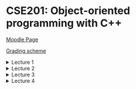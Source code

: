 # CSE201: Object-oriented programming with C++

[Moodle Page](https://moodle.polytechnique.fr/course/view.php?id=14938)

[Grading scheme](https://www.enseignement.polytechnique.fr/informatique/CSE201/td/0/evaluation.html)

<details><summary>Lecture 1</summary>
<p>

[PowerPoint](https://moodle.polytechnique.fr/pluginfile.php/482963/mod_resource/content/12/CSE201%20-%20Object-oriented%20Programming%20in%20C%2B%2B%20-%20Session%201.pdf) 

Course structue: 

* 7 weeks - programming and software engineering
* 6 weeks - collaborative project 

```cpp
   // Your First C++ Program

  #include <iostream>

  int main() {
      std::cout << "Hello World!";
      return 0;
  }
```
   
## References and Pointers

- variables stored in memory, at a given **address**
- they *have* an **address** and *contain* a **value**



- a *reference* is a **supplementary name for a variable**
- syntax: `typeName& referenceName=variableName;`

```cpp
unsigned char i=165; // The variable i is stored at address 17
unsigned char& r=i; // r is just **another name** for i
```

- a *pointer* is a variable that **contains the address of another variable**
- syntax: `typeName* pointerName=&variableName;`

```cpp
unsigned char i=165; // The variable i is stored at address 17
unsigned char* r=&i; // The variable p contains the value 17, p is stored elsewhere
```

- p **points** to the variable i
- \*p **depoints** p

```cpp
unsigned char* p; // The variable p contains the address of i 
unsigned char *p; // The variable *p contains the value at the address p, so i
```

- you can do pointer arithmetics
- `p++;` adds the memory space of the object (moves to next object)


- A variable representing an array **"is" a pointer to the first element of the array**

```cpp
unsigned char i[10]; // i is a pointer to the first element
unsigned char* p=i; // p is equal to i
```
- p moves within the array (moves by memory length of `unsigned char`)

```cpp
*(p+4)=65; // affects 65 to the 5th element of the array
std::cout << i[4] << std:endl; // prints A (char corresponding to 65)
```
- when the program terminates, all allocated memory is cleared

## Tests

- Attention: `==` vs. `=`
```cpp
if(i==2){
    // enter if i is equal to 2
}
if(i=2){
    // i is now 2
    // 2 is converted to True, always enter statement
}
```

- `&&` : and
    - more efficiant than `&`
    - if first is `False`, doesn't test second
- `||` : or
- `=!` : not

</p>
</details>

<details>
<summary>Lecture 2</summary>
<p>

[PowerPoint](https://moodle.polytechnique.fr/mod/resource/view.php?id=304142)

## Loops
```cpp
// print "Hello" 10 times
for(int i=0; i<10;i++){
    std::out << "Hello" << std::endl;
}

// also prints "Hello" 10 times
int i = 0;
for(;;){
    if(i>= 10){break;}
    std::out << "Hello" << std::endl;
    i++;
}
```
- all statements are optional: `for(;;){}` is correct syntax
```cpp
while(condition_statement){
    //do something
}

do {
    //do something before testing condition
} while(condition_statement){
    //do something only if condition is true
}
```

## Functions
- Functions are used to **organize large programs**, and **avoid repetition**
- Structure 
    ```cpp
    returnTypeName functionName(arguments){
        statements
    }
    ```
- receives **zero or more arguments**
- has a **single return type** (may be `void`)
- When a function has to return something, the `return` keyword is used
- A function may **call other functions**, and even **call itself** ("recursive function")
- Two functions with the same name but different arguments **can co-exist**

Examples:
```cpp
double multiplyByTwo(double d){
    // receives one argument, a double called d
    double result = 2*d;
    return result;
    // this function prints nothing, but returns a double
}

double multiplyByTwo(double d){
    // In this case, the unnessecary temporary variable has been removed
    return 2*d;
}
```

- recursive functions bla bla bla

## Argument passing

- Functions may receive arguments **by value** or **by reference**
- When an argument is **passed by value, a copy of it is made**
    ```cpp
    void increment(int a){
        // i is a copy of the passed argument, even if it has the same name
        a++;
    }

    int main(){

        int i = 65;                     // affects 65 to i
        increment(i)                    // pass i by value to increment 
        std::cout << i << std:.endl;    // still prints 65

        return 0
    }
    ```
- When an argument is **passed by reference, it may be accessed by the function**
    ```cpp
    void increment(int& r){
        // r is a reference to the passed argument (not the &)
        r++;
    }

    int main(){

        int i = 65;                     // affects 65 to i
        increment(i)                    // pass i by reference to increment 
        std::cout << i << std:.endl;    // prints 66

        return 0
    }
    ```

## The stack

- second type of memory segment associated to an executable
- The stack is used for temporary memory storage:
    - variables declared in the function
    - arguments passed by value to functions
```cpp
int addToInteger(int& i, int increment) {

    int result=i+increment;
    return result;
}

int main() {

    int i= 65;                      // affects 65 to i
    i = addToInteger(i,2);          // add 2 to i
    std::cout << i << std::endl;    // prints 67

    return 0;
}
```
- How many variables stored in the stack? **3**
    - 2 declared in functions: `i` and `result`
    - 1 passed by value: `2`passed as an increment
</details>

<details>
<summary>Lecture 3</summary>
<p>

[PowerPoint](https://moodle.polytechnique.fr/mod/resource/view.php?id=304145)

## The heap

- third type of memory segment associated to an executable
- The heap is used to allocate memory that persists between functions
- in C++, the operator `new` is used to allocate on the heap
- in C++, the operator `delete` is used to de-allocate from the heap

```cpp
int main(){
    int* i = new int;     // i points to an int in the heap
    *i=65;                // affects 65 zo *i

    char* a=new char[10]; // a points to an array of chars in the heap
    a[4] = 'A';           // affects 'A' to the 5th element of the array

    delete i;             // free the memory pointed by i
    delete[] a;           // free the memory pointed by a

    return 0;
}
```
Who is on the stack? Who is in the heap?

- pointers `a` and `i` are in the stack
- values `65` and `'A'` affected to variables are in the heap

## SVN 

- Collaborative source-code writing tool 
    - One **central repository** created on a remote server
    - One **local repository** per developer
- Initially, a developer **checks out** the repository (i.e. makes their local copy)
- Then, the developer may:
    - **Modify** the code
    - **Update** their local repository based on the central repository
    - **Commit** their changes to the central repository
- Use tools with GUI to make it easier (e.g. TortoiseSVN / Pageant on Windows)

![Copy Modify Merge error](Images/CopyModifyMergeError.png)

![Copy Modify Merge Solution](Images/CopyModifyMergeSolution.png)


SVN is a centralized version control system:

![Centralized Version Control](Images/CentralizedVersionControl.png)

## Git
<p>

Git is a distributed version control system:

![Distributed Version Control](Images/DistributedVersionControl.png)

- **Distributed version control system**
    - Everyone clones the **whole** repository (which contains the complete history)
    - The fact that one repository is seen as the main one (e.g. gitlab) is **artificial**
    - One has a **local** repository connected to one (or more) **remote** repositories
- **Two sets of communication demands**
    - Dealing with one's own **local repository**
        - &larr; **checkout**: from local repository to working copy
        - &rarr; **commit**: from working copy to local repository
    - Dealing with **remote repositories (a.k.a. syncing)**
        - &larr; **fetch**: obtain remote commits, but **marked as remote commits**
        - &larr; **pull**: fetch + merge branch into local branch
        - &rarr; **push**: from local repository to remote repository

<p>
Even with an artificially denoted "centralized" repository (such as github), Git makes it possible to communicate between "local" repositories

- Branches should be used **all the time**
    - For **developing new features**
    - For **preparing releases**
    - For **fixing bugs**
- Most branches are created temporarily , then merged and deleted
- For CSE201, within each project, there could be branches for "sub-projects"
</details>

<details>
<summary>Lecture 4</summary>
<p>

[PowerPoint]()

## Classes

- Motivation: organize data and algorithms in large programs
- **Objects** are data structures that may contain
    - Data members
    - Member functions
- The word "**Class**" is used to mean "**Class of objects**"
    - All objects of the same class have the same structure
    - only **one class** with a given name, but **many objects** of the same class
- First, you define a class of objects, then you create objects of this class
- Fancy sentences:
    - "Object a is an **instance** of class A" (note the (arbitrary) capitalization)
    - "The **type** of 'a' is 'A'"
    
Examples:
```cpp
// Minimal class 
class A{                // 'class' keyword and class name
};                      // there has to be a ';' at the end

// A simple class
class A{
public:                 // Access (more on this later)
    int i;              // Data member
    void print() {      // Member function
        std::cout <<i << std::endl;
    }
};
```

Declaring a class means **making a new type** (like int, float, etc.)
```cpp
int i;      // The type of i is int
A a;        // The type of a is A
```

### Data members

- If a class has data members, then objects of this class **each have their own instances of these variables**
- In other words, an object "contains" data
```cpp 
A a;    // a has its own int i
A b;    // b has its own int i
A c;    // c has its own int i
```
Some memory has been allocated for each object and its variables. Which type? Answer: **on the stack**, as `new` has not been used.

- From **outside**, data members are accessed with `.`
```cpp
a.i = 10;                       // assigns 10 to i of a
std:: cout << a.i <<std::endl;  //outputs 10
```

- Data members **may be objects** (this is called **composition**)
```cpp
class A{
public: 
    int i;
};

class B{
public: 
    A a;
};

int main(){
    B b;
    b.a.i = 10;                         // assigns 10 to i of A
    std::cout << b.a.i << std::endl;    // outputs 10
    return 0;
}
```
- An object **cannot** contain itself

### Member functions

- Member functions **have access to data members**
```cpp
class A{
public:
    int i;
    void print(){               // This member function has access to data members
        std::cout << i <<std::endl;  // This i is the one belongiing to the objects
    }
};
```

- From **outside**, data members **and member functions** are accessed with `.`
```cpp
A a;
A b;

a.i = 10;   // assigns 10 to i of a
b.i = 17;   // assigns 17 to i of b

a.print();  // outputs 10
b.print();  // ouputs 17
```

- Member functions may also be used to **modify** data members
- Member functions may be **overloaded**
```cpp
class A{
public:
    int i;

    void add(int j) { i=i+j }           // Overloaded functions
    void add(int j, int k) { i=i+j+k }  // Overloaded functions
    void print() { std::cout << i <<std::endl; }
};
```

### Access modifiers

- Access modifiers are used to specify **who** can access data and functions
    - `public`: anyone outside the class has access
    - `private`: nobody outside the class has access
    - (more on a third modifier later)
- Modifiers may be used in **zero or more places**
    - **If no modifier is specified, everything is private**

```cpp
class A{
public:     // A public interface is used to acess data
    void setI(int a) { i=a; }
    int getI() { return i; }
private:    // Implementation details are hidden from clients/users
    int i;
};
```

### This

- In each class, there is a **reserved** (hidden but usable) Variable called `this`
- If the class name is **A**, the type of `this` is **A\*** (pointer to an object of the class)
- The (constant) value of `this` is **the address of the object**
```cpp
int main(){
    A a;
    a.setI(10);
};
```
Versus:
```cpp 
int main(){
    A* a = new a;
    a->setI(10);
};
```

- `this` may be used when there is an ambiguity between a data member and a member function argument (if `this` is ommitted, the argument has priority)
```cpp 
class A{
public:
    // WRONG:
    void setI(int i) { i=i; } // i will not be changed

    // instead use:
    void setI(int i) { (*this).i = i; }
    // OR
    void setI(int i) { this->i = i; }

    void print() { std::cout <<i <<std::endl;} // Here, "this" is not neccessary    
```

### Constructors and destructors

#### Constructors 

- Constructors are **special member functions**
    - They have the **same name as the class**
    - They have **no return type** (not even void)
- Constructors are used to initialize ("construct") objects
```cpp
class A{
public:
    A() {       // constructor
        i=0;
    }
    int i;
};
```

- Constructors are called automatically the first time objects are declared
```cpp 
A a;        // The constructor A() is called
```

- As other functions, constructors may have parameters
```cpp
class A{
public:
    A()       { i=0; } // default constructor
    A(int a)  { i=a; } // ninja constructor

    int i;
}; 
```

- Using non-default constructors may be used to simplify code
- the compiler automatically determines which contructor to call, **based on the arguments types**
- If you program **no** constructors, the compiler makes a default one for you
    - (no guarantee on what it does though)
    - On some compulers it doesn't even compile

#### Destructors

- Destructors are **special member functions**
    - They have the **same name as the class, preceded with ~ (tilde)**
    - They have **no return type**
- Destructors are **called just before the object memory is released**
- Destructors are typically **used to clean up memory**
```cpp
class A{
public:
    int* i; 
    // The i of a (a.i) is on the stack (since a is on the stack)

    A()   { i = new int[10]; } // the array is on the heap! 
    // Since we use "new"
    // even though i of a, on the stack, contains its address

    ~A()  { delete [] i; }
};

int main() {
    A a; // A() is called
    // a is on the stack

    for(int i=0;i<10;i++){
        // i is on the stack
        std::cout<<a.i[i]<< std::endl;
    }
     return 0;
} // ~A() is called
```

- there can be at most **one** destructor per class
- A destructor cannot take any arguments
- If no destructor is programmed, one is automatically written for you
- Beware of **memory leaks (=memory that cannot be deleted anymore)**

## Organizing files

- For large projects, **class declarations** are separated from **class definitions**
- One **header file** (e.g. `A.hpp`) and one **course file (e.g.`A.cpp`) per class (e.g. A)

**Header file: `A.hpp`**
```cpp
#pragma once

class A {
public:
    A();
    ~A();
    int getI();
    void setI(int i);

private:
    int i;
};
```

**Source file: `A.cpp`** 
```cpp
#include "A.hpp"

A::A() { i=0; }

A::~A() { i=0; }

int A::getI() { return i;}
void A::setI() { this->i=i;}
```
**Member function definition syntax:**  
`returnType className::functionName(arguments) { statements... }`

Including one class in another:

**Header file: `B.hpp`**
```cpp
#pragma once

#include "A.hpp"

class B {
public:
    B();
    ~B();
    A getA();
    void setA(A a);

private:
    A a;
};
```

**Source file: `B.cpp`**
```cpp 
#include "B.hpp" // No need to include A.hpp (it is included by B.hpp)

A B::getA() { return a; }
void B::setA(A a) { this->a = a; }
```
</details>